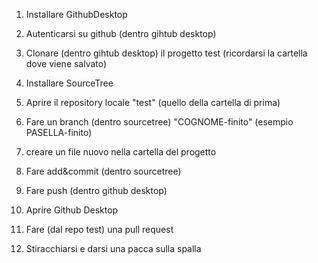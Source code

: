 1. Installare GithubDesktop
2. Autenticarsi su github (dentro gihtub desktop)



3. Clonare  (dentro gihtub desktop) il progetto test (ricordarsi la cartella dove viene salvato)


1. Installare SourceTree
2. Aprire il repository locale "test" (quello della cartella di prima)
3. Fare un branch (dentro sourcetree) "COGNOME-finito" (esempio PASELLA-finito)
4. creare un file nuovo nella cartella del progetto
5. Fare add&commit  (dentro sourcetree)
6. Fare push (dentro github desktop)



1. Aprire Github Desktop
2. Fare (dal repo test) una pull request
3. Stiracchiarsi e darsi una pacca sulla spalla
